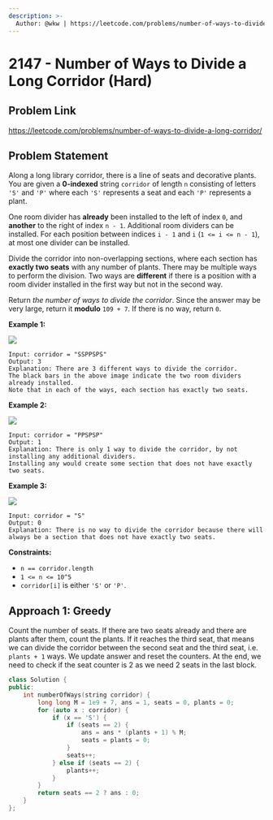 ```yaml
---
description: >-
  Author: @wkw | https://leetcode.com/problems/number-of-ways-to-divide-a-long-corridor/
---
```


# 2147 - Number of Ways to Divide a Long Corridor (Hard)

## Problem Link

https://leetcode.com/problems/number-of-ways-to-divide-a-long-corridor/

## Problem Statement

Along a long library corridor, there is a line of seats and decorative plants. You are given a **0-indexed** string `corridor` of length `n` consisting of letters `'S'` and `'P'` where each `'S'` represents a seat and each `'P'` represents a plant.

One room divider has **already** been installed to the left of index `0`, and **another** to the right of index `n - 1`. Additional room dividers can be installed. For each position between indices `i - 1` and `i` (`1 <= i <= n - 1`), at most one divider can be installed.

Divide the corridor into non-overlapping sections, where each section has **exactly two seats** with any number of plants. There may be multiple ways to perform the division. Two ways are **different** if there is a position with a room divider installed in the first way but not in the second way.

Return _the number of ways to divide the corridor_. Since the answer may be very large, return it **modulo** `109 + 7`. If there is no way, return `0`.

**Example 1:**

![](https://assets.leetcode.com/uploads/2021/12/04/1.png)

```
Input: corridor = "SSPPSPS"
Output: 3
Explanation: There are 3 different ways to divide the corridor.
The black bars in the above image indicate the two room dividers already installed.
Note that in each of the ways, each section has exactly two seats.
```

**Example 2:**

![](https://assets.leetcode.com/uploads/2021/12/04/2.png)

```
Input: corridor = "PPSPSP"
Output: 1
Explanation: There is only 1 way to divide the corridor, by not installing any additional dividers.
Installing any would create some section that does not have exactly two seats.
```

**Example 3:**

![](https://assets.leetcode.com/uploads/2021/12/12/3.png)

```
Input: corridor = "S"
Output: 0
Explanation: There is no way to divide the corridor because there will always be a section that does not have exactly two seats.
```

**Constraints:**

- `n == corridor.length`
- `1 <= n <= 10^5`
- `corridor[i]` is either `'S'` or `'P'`.

## Approach 1: Greedy

Count the number of seats. If there are two seats already and there are plants after them, count the plants. If it reaches the third seat, that means we can divide the corridor between the second seat and the third seat, i.e. `plants + 1` ways. We update answer and reset the counters. At the end, we need to check if the seat counter is 2 as we need 2 seats in the last block.

<SolutionAuthor name="@wkw"/>

```cpp
class Solution {
public:
    int numberOfWays(string corridor) {
        long long M = 1e9 + 7, ans = 1, seats = 0, plants = 0;
        for (auto x : corridor) {
            if (x == 'S') {
                if (seats == 2) {
                    ans = ans * (plants + 1) % M;
                    seats = plants = 0;
                }
                seats++;
            } else if (seats == 2) {
                plants++;
            }
        }
        return seats == 2 ? ans : 0;
    }
};
```
